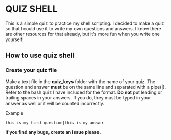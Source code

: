 # QUIZ SHELL

This is a simple quiz to practice my shell scripting. I decided to make a quiz so that I could use it to write my own questions and answers. I know there are other resources for that already, but it's more fun when you write one yourself!

## How to use quiz shell

### Create your quiz file

Make a text file in the **quiz_keys** folder with the name of your quiz. The question and answer **must** be on the same line and separated with a pipe(|). Refer to the bash quiz I have included for the format. **Do not** put leading or trailing spaces in your answers. If you do, they must be typed in your answer as well or it will be counted incorrectly.

Example

```text
this is my first question|this is my answer
```

**If you find any bugs, create an issue please.**
